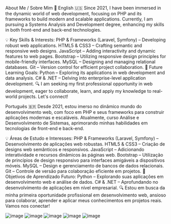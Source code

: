 About Me / Sobre Mim 🌟
English 🇺🇸
Since 2021, I have been immersed in the dynamic world of web development, focusing on PHP and its frameworks to build modern and scalable applications. Currently, I am pursuing a Systems Analysis and Development degree, enhancing my skills in both front-end and back-end technologies.

💡 Key Skills & Interests:
PHP & Frameworks (Laravel, Symfony) – Developing robust web applications.
HTML5 & CSS3 – Crafting semantic and responsive web designs.
JavaScript – Adding interactivity and dynamic features to web pages.
Bootstrap – Utilizing responsive design principles for mobile-friendly interfaces.
MySQL – Designing and managing relational databases.
Git – Version control for efficient project collaboration.
📘 Future Learning Goals:
Python – Exploring its applications in web development and data analysis.
C# & .NET – Delving into enterprise-level application development.
🔍 I am seeking my first professional opportunity in web development, eager to collaborate, learn, and apply my knowledge to real-world projects. Let's connect!

Português 🇧🇷
Desde 2021, estou imerso no dinâmico mundo do desenvolvimento web, com foco em PHP e seus frameworks para construir aplicações modernas e escaláveis. Atualmente, curso Análise e Desenvolvimento de Sistemas, aprimorando minhas habilidades em tecnologias de front-end e back-end.

💡 Áreas de Estudo e Interesses:
PHP & Frameworks (Laravel, Symfony) – Desenvolvimento de aplicações web robustas.
HTML5 & CSS3 – Criação de designs web semânticos e responsivos.
JavaScript – Adicionando interatividade e recursos dinâmicos às páginas web.
Bootstrap – Utilização de princípios de design responsivo para interfaces amigáveis a dispositivos móveis.
MySQL – Design e gerenciamento de bancos de dados relacionais.
Git – Controle de versão para colaboração eficiente em projetos.
📘 Objetivos de Aprendizado Futuro:
Python – Explorando suas aplicações em desenvolvimento web e análise de dados.
C# & .NET – Aprofundando no desenvolvimento de aplicações em nível empresarial.
🔍 Estou em busca da minha primeira oportunidade profissional em desenvolvimento web, ansioso para colaborar, aprender e aplicar meus conhecimentos em projetos reais. Vamos nos conectar!


![image](https://img.shields.io/badge/CSS-239120?&style=for-the-badge&logo=css3&logoColor=white)
![image](https://img.shields.io/badge/Bootstrap-563D7C?style=for-the-badge&logo=bootstrap&logoColor=white)
![image](https://img.shields.io/badge/JavaScript-323330?style=for-the-badge&logo=javascript&logoColor=F7DF1E)
![image](https://img.shields.io/badge/PHP-777BB4?style=for-the-badge&logo=php&logoColor=white)
![image](https://img.shields.io/badge/Git-E34F26?style=for-the-badge&logo=git&logoColor=white)

